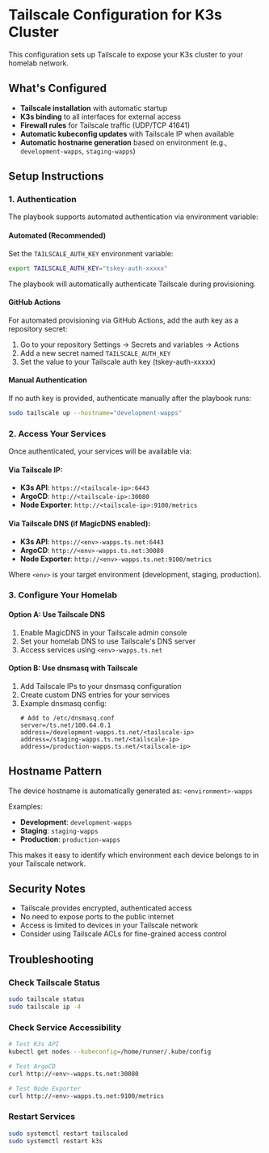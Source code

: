 # Tailscale Configuration for K3s Cluster

This configuration sets up Tailscale to expose your K3s cluster to your homelab network.

## What's Configured

- **Tailscale installation** with automatic startup
- **K3s binding** to all interfaces for external access
- **Firewall rules** for Tailscale traffic (UDP/TCP 41641)
- **Automatic kubeconfig updates** with Tailscale IP when available
- **Automatic hostname generation** based on environment (e.g., `development-wapps`, `staging-wapps`)

## Setup Instructions

### 1. Authentication
The playbook supports automated authentication via environment variable:

#### Automated (Recommended)
Set the `TAILSCALE_AUTH_KEY` environment variable:
```bash
export TAILSCALE_AUTH_KEY="tskey-auth-xxxxx"
```

The playbook will automatically authenticate Tailscale during provisioning.

#### GitHub Actions
For automated provisioning via GitHub Actions, add the auth key as a repository secret:
1. Go to your repository Settings → Secrets and variables → Actions
2. Add a new secret named `TAILSCALE_AUTH_KEY`
3. Set the value to your Tailscale auth key (tskey-auth-xxxxx)

#### Manual Authentication
If no auth key is provided, authenticate manually after the playbook runs:
```bash
sudo tailscale up --hostname="development-wapps"
```

### 2. Access Your Services

Once authenticated, your services will be available via:

#### Via Tailscale IP:
- **K3s API**: `https://<tailscale-ip>:6443`
- **ArgoCD**: `http://<tailscale-ip>:30080`
- **Node Exporter**: `http://<tailscale-ip>:9100/metrics`

#### Via Tailscale DNS (if MagicDNS enabled):
- **K3s API**: `https://<env>-wapps.ts.net:6443`
- **ArgoCD**: `http://<env>-wapps.ts.net:30080`
- **Node Exporter**: `http://<env>-wapps.ts.net:9100/metrics`

Where `<env>` is your target environment (development, staging, production).

### 3. Configure Your Homelab

#### Option A: Use Tailscale DNS
1. Enable MagicDNS in your Tailscale admin console
2. Set your homelab DNS to use Tailscale's DNS server
3. Access services using `<env>-wapps.ts.net`

#### Option B: Use dnsmasq with Tailscale
1. Add Tailscale IPs to your dnsmasq configuration
2. Create custom DNS entries for your services
3. Example dnsmasq config:
   ```
   # Add to /etc/dnsmasq.conf
   server=/ts.net/100.64.0.1
   address=/development-wapps.ts.net/<tailscale-ip>
   address=/staging-wapps.ts.net/<tailscale-ip>
   address=/production-wapps.ts.net/<tailscale-ip>
   ```

## Hostname Pattern

The device hostname is automatically generated as: `<environment>-wapps`

Examples:
- **Development**: `development-wapps`
- **Staging**: `staging-wapps`  
- **Production**: `production-wapps`

This makes it easy to identify which environment each device belongs to in your Tailscale network.

## Security Notes

- Tailscale provides encrypted, authenticated access
- No need to expose ports to the public internet
- Access is limited to devices in your Tailscale network
- Consider using Tailscale ACLs for fine-grained access control

## Troubleshooting

### Check Tailscale Status
```bash
sudo tailscale status
sudo tailscale ip -4
```

### Check Service Accessibility
```bash
# Test K3s API
kubectl get nodes --kubeconfig=/home/runner/.kube/config

# Test ArgoCD
curl http://<env>-wapps.ts.net:30080

# Test Node Exporter
curl http://<env>-wapps.ts.net:9100/metrics
```

### Restart Services
```bash
sudo systemctl restart tailscaled
sudo systemctl restart k3s
```
